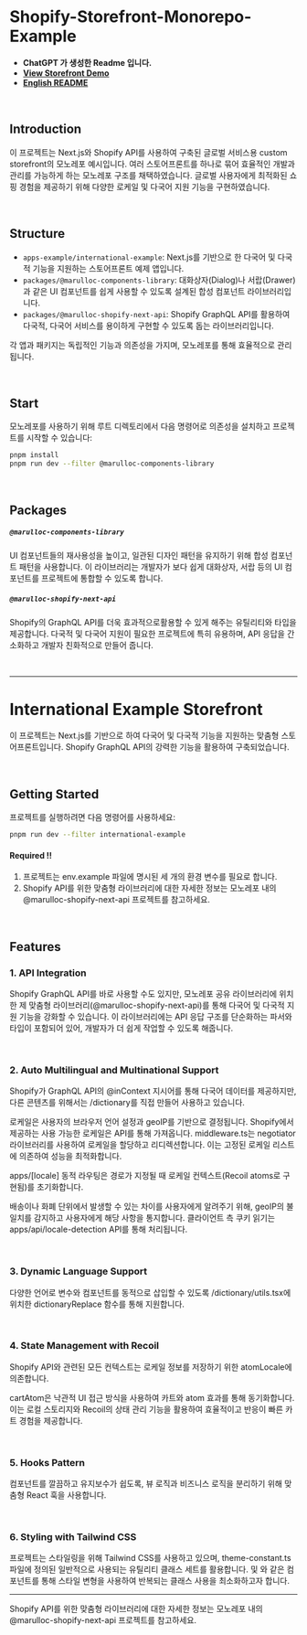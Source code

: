 # Shopify-Storefront-Monorepo-Example

- **ChatGPT 가 생성한 Readme 입니다.**
- **[View Storefront Demo](https://shopify-storefront-monorepo-example-international-example.vercel.app/)**
- **[English README]()**

<br/>

## Introduction

이 프로젝트는 Next.js와 Shopify API를 사용하여 구축된 글로벌 서비스용 custom storefront의 모노레포 예시입니다. 여러 스토어프론트를 하나로 묶어 효율적인 개발과 관리를 가능하게 하는 모노레포 구조를 채택하였습니다. 글로벌 사용자에게 최적화된 쇼핑 경험을 제공하기 위해 다양한 로케일 및 다국어 지원 기능을 구현하였습니다.

<br/>

## Structure

- `apps-example/international-example`: Next.js를 기반으로 한 다국어 및 다국적 기능을 지원하는 스토어프론트 예제 앱입니다.
- `packages/@marulloc-components-library`: 대화상자(Dialog)나 서랍(Drawer)과 같은 UI 컴포넌트를 쉽게 사용할 수 있도록 설계된 합성 컴포넌트 라이브러리입니다.
- `packages/@marulloc-shopify-next-api`: Shopify GraphQL API를 활용하여 다국적, 다국어 서비스를 용이하게 구현할 수 있도록 돕는 라이브러리입니다.

각 앱과 패키지는 독립적인 기능과 의존성을 가지며, 모노레포를 통해 효율적으로 관리됩니다.

<br/>

## Start

모노레포를 사용하기 위해 루트 디렉토리에서 다음 명령어로 의존성을 설치하고 프로젝트를 시작할 수 있습니다:

```sh
pnpm install
pnpm run dev --filter @marulloc-components-library
```

<br/>

## Packages

##### `@marulloc-components-library`

UI 컴포넌트들의 재사용성을 높이고, 일관된 디자인 패턴을 유지하기 위해 합성 컴포넌트 패턴을 사용합니다. 이 라이브러리는 개발자가 보다 쉽게 대화상자, 서랍 등의 UI 컴포넌트를 프로젝트에 통합할 수 있도록 합니다.

##### `@marulloc-shopify-next-api`

Shopify의 GraphQL API를 더욱 효과적으로활용할 수 있게 해주는 유틸리티와 타입을 제공합니다. 다국적 및 다국어 지원이 필요한 프로젝트에 특히 유용하며, API 응답을 간소화하고 개발자 친화적으로 만들어 줍니다.

<br/>

---

# International Example Storefront

이 프로젝트는 Next.js를 기반으로 하여 다국어 및 다국적 기능을 지원하는 맞춤형 스토어프론트입니다. Shopify GraphQL API의 강력한 기능을 활용하여 구축되었습니다.

<br/>

## Getting Started

프로젝트를 실행하려면 다음 명령어를 사용하세요:

```sh
pnpm run dev --filter international-example
```

#### Required !!

1. 프로젝트는 env.example 파일에 명시된 세 개의 환경 변수를 필요로 합니다.
2. Shopify API를 위한 맞춤형 라이브러리에 대한 자세한 정보는 모노레포 내의 @marulloc-shopify-next-api 프로젝트를 참고하세요.

<br/>

## Features

### 1. API Integration

Shopify GraphQL API를 바로 사용할 수도 있지만, 모노레포 공유 라이브러리에 위치한 제 맞춤형 라이브러리(@marulloc-shopify-next-api)를 통해 다국어 및 다국적 지원 기능을 강화할 수 있습니다. 이 라이브러리에는 API 응답 구조를 단순화하는 파서와 타입이 포함되어 있어, 개발자가 더 쉽게 작업할 수 있도록 해줍니다.

<br/>

### 2. Auto Multilingual and Multinational Support

Shopify가 GraphQL API의 @inContext 지시어를 통해 다국어 데이터를 제공하지만, 다른 콘텐츠를 위해서는 /dictionary를 직접 만들어 사용하고 있습니다.

로케일은 사용자의 브라우저 언어 설정과 geoIP를 기반으로 결정됩니다. Shopify에서 제공하는 사용 가능한 로케일은 API를 통해 가져옵니다. middleware.ts는 negotiator 라이브러리를 사용하여 로케일을 할당하고 리디렉션합니다. 이는 고정된 로케일 리스트에 의존하여 성능을 최적화합니다.

apps/[locale] 동적 라우팅은 경로가 지정될 때 로케일 컨텍스트(Recoil atoms로 구현됨)를 초기화합니다.

배송이나 화폐 단위에서 발생할 수 있는 차이를 사용자에게 알려주기 위해, geoIP의 불일치를 감지하고 사용자에게 해당 사항을 통지합니다. 클라이언트 측 쿠키 읽기는 apps/api/locale-detection API를 통해 처리됩니다.

<br/>

### 3. Dynamic Language Support

다양한 언어로 변수와 컴포넌트를 동적으로 삽입할 수 있도록 /dictionary/utils.tsx에 위치한 dictionaryReplace 함수를 통해 지원합니다.

<br/>

### 4. State Management with Recoil

Shopify API와 관련된 모든 컨텍스트는 로케일 정보를 저장하기 위한 atomLocale에 의존합니다.

cartAtom은 낙관적 UI 접근 방식을 사용하여 카트와 atom 효과를 통해 동기화합니다. 이는 로컬 스토리지와 Recoil의 상태 관리 기능을 활용하여 효율적이고 반응이 빠른 카트 경험을 제공합니다.

<br/>

### 5. Hooks Pattern

컴포넌트를 깔끔하고 유지보수가 쉽도록, 뷰 로직과 비즈니스 로직을 분리하기 위해 맞춤형 React 훅을 사용합니다.

<br/>

### 6. Styling with Tailwind CSS

프로젝트는 스타일링을 위해 Tailwind CSS를 사용하고 있으며, theme-constant.ts 파일에 정의된 일반적으로 사용되는 유틸리티 클래스 세트를 활용합니다. <SemanticBox /> 및 <Typography />와 같은 컴포넌트를 통해 스타일 변형을 사용하여 반복되는 클래스 사용을 최소화하고자 합니다.

---

Shopify API를 위한 맞춤형 라이브러리에 대한 자세한 정보는 모노레포 내의 @marulloc-shopify-next-api 프로젝트를 참고하세요.
